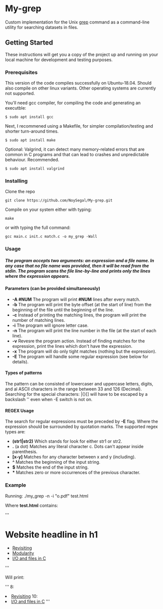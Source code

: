 # My-grep
Custom implementation for the Unix [grep](https://en.wikipedia.org/wiki/Grep) command as a command-line utility for searching datasets in files.

## Getting Started

These instructions will get you a copy of the project up and running on your local machine for development and testing purposes.

### Prerequisites

This version of the code compiles successfully on Ubuntu-18.04. Should also compile on other linux variants. Other operating systems are currently not supported.

You'll need gcc compiler, for compiling the code and generating an executble:

```
$ sudo apt install gcc
```

Next, I recommened using a Makefile, for simpler compilation/testing and shorter turn-around times.

```
$ sudo apt install make
```

Optional: Valgrind, it can detect many memory-related errors that are common in C programs and that can lead to crashes and unpredictable behaviour. Recommended.

```
$ sudo apt install valgrind
```

### Installing

Clone the repo

```
git clone https://github.com/NoySegal/My-grep.git
```

Compile on your system either with typing:

```
make
```

or with typing the full command:

```
gcc main.c init.c match.c -o my_grep -Wall
```

### Usage

##### The program accepts two arguments: an expression and a file name. In any case that no file name was provided, then it will be read from the stdin. The program scans the file line-by-line and prints only the lines where the expression appears.

#### Parameters (can be provided simultaneously)

* **-A #NUM** The program will print **#NUM** lines after every match.
* **-b** The program will print the byte offset (at the start of line) from the beginning of the file until the beginning of the line.
* **-c** Instead of printing the matching lines, the program will print the number of matching lines.
* **-i** The program will ignore letter case.
* **-n** The program will print the line number in the file (at the start of each line).
* **-v** Revesre the program action. Instead of finding matches for the expression, print the lines which don't have the expression.
* **-x** The program will do only tight matches (nothing but the expression).
* **-E** The program will handle some regular expression (see below for details).

#### Types of patterns

The pattern can be consisted of lowercaser and uppercase letters, digits, and al ASCII characters in the range between 33 and 126 (Decimal).
Searching for the special characters: \|{}[] will have to be escaped by a backslash '\' even when -E switch is not on.

#### REGEX Usage

The search for regular expressions must be preceded by **-E** flag. Where the expression should be surrounded by quotation marks. The supported regex types are:

* **(str1|str2)** Which stands for look for either str1 or str2.
* **.** (a dot) Matches any literal character c. Dots can't appear inside parenthesis.
* **[x-y]** Matches for any character between x and y (including).
* **^** Matches the beginning of the input string.
* **$** Matches the end of the input string.
* <b>*</b> Matches zero or more occurrences of the previous character.

### Example

Running: ./my\_grep -n -i "o\.pdf" test.html

Where **test.html** contains:

'''
<HTML>
<HEAD>
<TITLE>Just a Test (Simple)</TITLE>
</HEAD>
<body>
<h1>Website headline in h1</h1>
<ul>
<li> <a href="intro.pdf">Revisiting</a>
<li> <a href="Mudularity.docx">Modularity</a>
<li> <a href="FileIO.pdf">I/O and files in C</a>

</ul>
'''

Will print:

'''
8:<li> <a href="intro.pdf">Revisiting</a>
10:<li> <a href="FileIO.pdf">I/O and files in C</a>
'''


